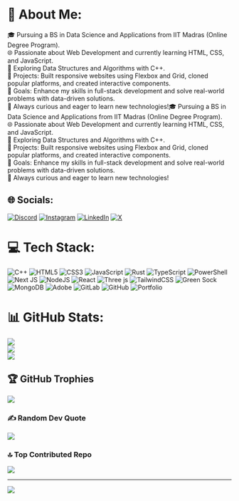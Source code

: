 # 💫 About Me:
🎓 Pursuing a BS in Data Science and Applications from IIT Madras (Online Degree Program).<br>🌐 Passionate about Web Development and currently learning HTML, CSS, and JavaScript.<br>🧩 Exploring Data Structures and Algorithms with C++.<br>🚀 Projects: Built responsive websites using Flexbox and Grid, cloned popular platforms, and created interactive components.<br>🎯 Goals: Enhance my skills in full-stack development and solve real-world problems with data-driven solutions.<br>🌱 Always curious and eager to learn new technologies!🎓 Pursuing a BS in Data Science and Applications from IIT Madras (Online Degree Program).<br>🌐 Passionate about Web Development and currently learning HTML, CSS, and JavaScript.<br>🧩 Exploring Data Structures and Algorithms with C++.<br>🚀 Projects: Built responsive websites using Flexbox and Grid, cloned popular platforms, and created interactive components.<br>🎯 Goals: Enhance my skills in full-stack development and solve real-world problems with data-driven solutions.<br>🌱 Always curious and eager to learn new technologies!


## 🌐 Socials:
[![Discord](https://img.shields.io/badge/Discord-%237289DA.svg?logo=discord&logoColor=white)](https://discord.gg/khanoorr) [![Instagram](https://img.shields.io/badge/Instagram-%23E4405F.svg?logo=Instagram&logoColor=white)](https://instagram.com/khanoorr) [![LinkedIn](https://img.shields.io/badge/LinkedIn-%230077B5.svg?logo=linkedin&logoColor=white)](https://linkedin.com/in/khanoorr) [![X](https://img.shields.io/badge/X-black.svg?logo=X&logoColor=white)](https://x.com/khanoorr) 

# 💻 Tech Stack:
![C++](https://img.shields.io/badge/c++-%2300599C.svg?style=for-the-badge&logo=c%2B%2B&logoColor=white) ![HTML5](https://img.shields.io/badge/html5-%23E34F26.svg?style=for-the-badge&logo=html5&logoColor=white) ![CSS3](https://img.shields.io/badge/css3-%231572B6.svg?style=for-the-badge&logo=css3&logoColor=white) ![JavaScript](https://img.shields.io/badge/javascript-%23323330.svg?style=for-the-badge&logo=javascript&logoColor=%23F7DF1E) ![Rust](https://img.shields.io/badge/rust-%23000000.svg?style=for-the-badge&logo=rust&logoColor=white) ![TypeScript](https://img.shields.io/badge/typescript-%23007ACC.svg?style=for-the-badge&logo=typescript&logoColor=white) ![PowerShell](https://img.shields.io/badge/PowerShell-%235391FE.svg?style=for-the-badge&logo=powershell&logoColor=white) ![Next JS](https://img.shields.io/badge/Next-black?style=for-the-badge&logo=next.js&logoColor=white) ![NodeJS](https://img.shields.io/badge/node.js-6DA55F?style=for-the-badge&logo=node.js&logoColor=white) ![React](https://img.shields.io/badge/react-%2320232a.svg?style=for-the-badge&logo=react&logoColor=%2361DAFB) ![Three js](https://img.shields.io/badge/threejs-black?style=for-the-badge&logo=three.js&logoColor=white) ![TailwindCSS](https://img.shields.io/badge/tailwindcss-%2338B2AC.svg?style=for-the-badge&logo=tailwind-css&logoColor=white) ![Green Sock](https://img.shields.io/badge/green%20sock-88CE02?style=for-the-badge&logo=greensock&logoColor=white) ![MongoDB](https://img.shields.io/badge/MongoDB-%234ea94b.svg?style=for-the-badge&logo=mongodb&logoColor=white) ![Adobe](https://img.shields.io/badge/adobe-%23FF0000.svg?style=for-the-badge&logo=adobe&logoColor=white) ![GitLab](https://img.shields.io/badge/gitlab-%23181717.svg?style=for-the-badge&logo=gitlab&logoColor=white) ![GitHub](https://img.shields.io/badge/github-%23121011.svg?style=for-the-badge&logo=github&logoColor=white) ![Portfolio](https://img.shields.io/badge/Portfolio-%23000000.svg?style=for-the-badge&logo=firefox&logoColor=#FF7139)
# 📊 GitHub Stats:
![](https://github-readme-stats.vercel.app/api?username=khanoorr&theme=dark&hide_border=false&include_all_commits=false&count_private=false)<br/>
![](https://github-readme-streak-stats.herokuapp.com/?user=khanoorr&theme=dark&hide_border=false)<br/>
![](https://github-readme-stats.vercel.app/api/top-langs/?username=khanoorr&theme=dark&hide_border=false&include_all_commits=false&count_private=false&layout=compact)

## 🏆 GitHub Trophies
![](https://github-profile-trophy.vercel.app/?username=khanoorr&theme=radical&no-frame=false&no-bg=true&margin-w=4)

### ✍️ Random Dev Quote
![](https://quotes-github-readme.vercel.app/api?type=horizontal&theme=radical)

### 🔝 Top Contributed Repo
![](https://github-contributor-stats.vercel.app/api?username=khanoorr&limit=5&theme=dark&combine_all_yearly_contributions=true)

---
[![](https://visitcount.itsvg.in/api?id=khanoorr&icon=0&color=0)](https://visitcount.itsvg.in)

<!-- Proudly created with GPRM ( https://gprm.itsvg.in ) -->
